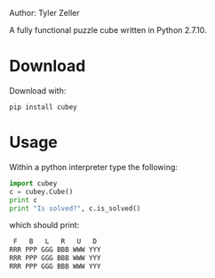 Author: Tyler Zeller

A fully functional puzzle cube written in Python 2.7.10.

# Download

Download with:

```
pip install cubey
```

# Usage

Within a python interpreter type the following:

```Python
import cubey
c = cubey.Cube()
print c
print "Is solved?", c.is_solved()
```

which should print:

```Bash
 F   B   L   R   U   D
RRR PPP GGG BBB WWW YYY 
RRR PPP GGG BBB WWW YYY 
RRR PPP GGG BBB WWW YYY 
```
